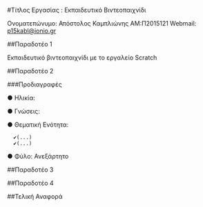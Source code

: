 #Τίτλος Εργασίας : Εκπαιδευτικό Βιντεοπαιχνίδι

Ονοματεπώνυμο: Απόστολος Καμπλιώνης ΑΜ:Π2015121 Webmail: p15kabl@ionio.gr

##Παραδοτέο 1

Εκπαιδευτικό βιντεοπαιχνίδι με το εργαλείο Scratch

##Παραδοτέο 2

###Προδιαγραφές

 ● Ηλικία:
 
 ● Γνώσεις:
 
 ● Θεματική Ενότητα:
         
      ✔(...)
      ✔(...)
  
 ● Φύλο: Ανεξάρτητο

##Παραδοτέο 3

##Παραδοτέο 4

##Τελική Αναφορά
